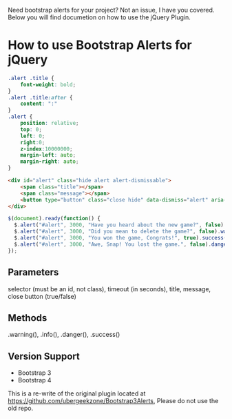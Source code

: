 Need bootstrap alerts for your project? Not an issue, I have you covered. Below you will find documetion on how to use the jQuery Plugin.

# How to use Bootstrap Alerts for jQuery

```css
.alert .title {
    font-weight: bold;
}
.alert .title:after {
    content: ":"
}
.alert {
    position: relative;
    top: 0;
    left: 0;
    right:0;
    z-index:10000000;
    margin-left: auto;
    margin-right: auto;
}
```

```html
<div id="alert" class="hide alert alert-dismissable">
    <span class="title"></span>
    <span class="message"></span>
    <button type="button" class="close hide" data-dismiss="alert" aria-hidden="true">&times;</button>
</div>
```

```javascript
$(document).ready(function() {
  $.alert("#alert", 3000, "Have you heard about the new game?", false).info();
  $.alert("#alert", 3000, "Did you mean to delete the game?", false).warning();
  $.alert("#alert", 3000, "You won the game, Congrats!", true).success();
  $.alert("#alert", 3000, "Awe, Snap! You lost the game.", false).danger();
});
```

## Parameters
selector (must be an id, not class), timeout (in seconds), title, message, close button (true/false)

## Methods 
.warning(), .info(), .danger(), .success()

##  Version Support
* Bootstrap 3
* Bootstrap 4

This is a re-write of the original plugin located at https://github.com/ubergeekzone/Bootstrap3Alerts, Please do not use the old repo.
